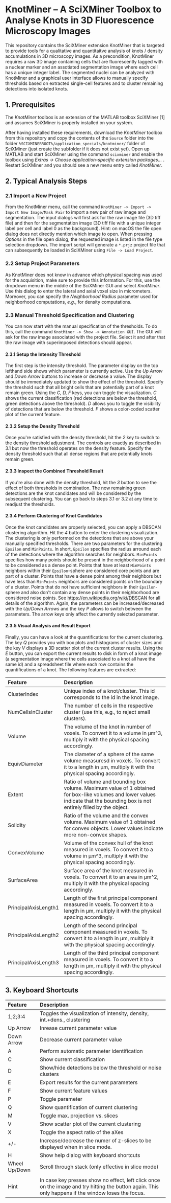 # KnotMiner – A SciXMiner Toolbox to Analyse Knots in 3D Fluorescence Microscopy Images

This repository contains the SciXMiner extension KnotMiner that is targeted to provide tools for a qualitative and quantitaitve analysis of knots / density accumulations in 3D microscopy images. As a precondition, KnotMiner requires a raw 3D image containing cells that are fluorescently tagged with a nuclear marker and an assotiated segmentation image where each cell has a unique integer label. The segmented nuclei can be analyzed with KnotMiner and a graphical user interface allows to manually specify thresholds based on extracted single-cell features and to cluster remaining detections into isolated knots.

## 1. Prerequisites

The *KnotMiner* toolbox is an extension of the MATLAB toolbox SciXMiner [1] and assumes SciXMiner is properly installed on your system.

After having installed these requirements, download the *KnotMiner* toolbox from this repository and copy the contents of the `Source` folder into the folder `%SCIXMINERROOT%/application_specials/knotminer/` folder of SciXMiner (just create the subfolder if it does not exist yet). Open up MATLAB and start SciXMiner using the command `scixminer` and enable the toolbox using *Extras -> Choose application-specific extension packages...* . Restart SciXMiner and you should see a new menu entry called *KnotMiner*.

## 2. Typical Analysis Steps

### 2.1 Import a New Project
From the KnotMiner menu, call the command `KnotMiner -> Import -> Import New Image/Mask Pair` to import a new pair of raw image and segmentation. The input dialogs will first ask for the raw image file (3D tiff file) and then for the segmentation image (3D tiff file with a unique integer label per cell and label 0 as the background). Hint: on macOS the file open dialog does not directly mention which image to open. When pressing *Options* in the file open dialog, the requested image is listed in the file type selection dropdown. The import script will generate a `*.prjz` project file that can subsequently be loaded in SciXMiner using `File -> Load Project`.

### 2.2 Setup Project Parameters
As KnotMiner does not know in advance which physical spacing was used for the acquisition, make sure to provide this information. For this, use the dropdown menu in  the middle of the SciXMiner GUI and select *KnotMiner*. Use this dialog to enter the lateral and axial voxel size in micrometers. Moreover, you can specify the *Neighborhood Radius* parameter used for neighborhood computations, *e.g.*, for density computations.

### 2.3 Manual Threshold Specification and Clustering
You can now start with the manual specification of the thresholds. To do this, call the command `KnotMiner -> Show -> Annotation GUI`. The GUI will ask for the raw image associated with the project file. Select it and after that the raw image with superimposed detections should appear.

#### 2.3.1 Setup the Intensity Threshold
The first step is the intensity threshold. The parameter display on the top lefthand side shows which parameter is currently active. Use the *Up Arrow* and *Down Arrow* buttons to increase or decrease a value. The display should be immediately updated to show the effect of the threshold. Specify the threshold such that all bright cells that are potentially part of a knot remain green. Using the *C, D, F* keys, you can toggle the visualization. *C* shows the current classification (red detections are below the threshold, green detections above the threshold). *D* allows you to toggle the visibility of detections that are below the threshold. *F* shows a color-coded scatter plot of the current feature.

#### 2.3.2 Setup the Density Threshold
Once you're satisfied with the density threshold, hit the *2* key to switch to the density threshold adjustment. The controls are exactly as described in 3.1 but now the threshold operates on the density feature. Specify the density threshold such that all dense regions that are potentially knots remain green.

#### 2.3.3 Inspect the Combined Threshold Result
If you're also done with the density threshold, hit the *3* button to see the effect of both thresholds in combination. The now remaining green detections are the knot candidates and will be considered by the subsequent clustering. You can go back to steps 3.1 or 3.2 at any time to readjust the thresholds.

#### 2.3.4 Perform Clustering of Knot Candidates
Once the knot candidates are properly selected, you can apply a DBSCAN clustering algorithm. Hit the *4* button to enter the clustering visualization. The clustering is only performed on the detections that are above your manually specified thresholds. There are two parameters for the clustering `Epsilon` and `MinPoints`. In short, `Epsilon` specifies the radius arround each of the detections where the algorithm searches for neighbors. `MinPoints` specifies how many points should be present in the neighborhood of a point to be considered as a dense point. Points that have at least `MinPoints` neighbors within their `Epsilon`-sphere are considered core points and are part of a cluster. Points that have a dense point among their neighbors but have less than `MinPoints` neighbors are considered points on the boundary of a cluster. Points that do not have sufficient neighbors in their `Epsilon`-sphere and also don't contain any dense points in their neighborhood are considered noise points. See https://en.wikipedia.org/wiki/DBSCAN for all details of the algorithm. Again, the parameters can be increased/decreased with the *Up/Down Arrows* and the key *P* allows to switch between the parameters. The arrow keys only affect the currently selected parameter.

#### 2.3.5 Visual Analysis and Result Export
Finally, you can have a look at the quantifications for the current clustering. The key *Q* provides you with box plots and histograms of cluster sizes and the key *V* displays a 3D scatter plot of the current cluster results. Using the *E* button, you can export the current results to disk in form of a knot image (a segmentation image where the cells associated to a knot all have the same id) and a spreadsheet file where each row contains the quantifications of a knot. The following features are extracted:

| Feature      |  Description |
|:----------|:-------------|
| ClusterIndex | Unique index of a knot/cluster. This id corresponds to the id in the knot image. |
| NumCellsInCluster |  The number of cells in the respective cluster (use this, e.g., to reject small clusters).|
| Volume | The volume of the knot in number of voxels. To convert it to a volume in µm^3, multiply it with the physical spacing accordingly. |
|EquivDiameter | The diameter of a sphere of the same volume measuresd in voxels. To convert it to a length in µm, multiply it with the physical spacing accordingly. |
| Extent | Ratio of volume and bounding box volume. Maximum value of 1 obtained for box-like volumes and lower values indicate that the bounding box is not entirely filled by the object. |
| Solidity | Ratio of the volume and the convex volume. Maximum value of 1 obtained for convex objects. Lower values indicate more non-convex shapes. |
| ConvexVolume | Volume of the convex hull of the knot measured in voxels. To convert it to a volume in µm^3, multiply it with the physical spacing accordingly. |
| SurfaceArea | Surface area of the knot measured in voxels. To convert it to an area in µm^2, multiply it with the physical spacing accordingly. |
| PrincipalAxisLength1 | Length of the first principal component measured in voxels. To convert it to a length in µm, multiply it with the physical spacing accordingly. |
| PrincipalAxisLength2 | Length of the second principal component measured in voxels. To convert it to a length in µm, multiply it with the physical spacing accordingly. |
| PrincipalAxisLength3 | Length of the third principal component measured in voxels. To convert it to a length in µm, multiply it with the physical spacing accordingly. |



## 3. Keyboard Shortcuts

| Feature      |  Description |
|:----------|:-------------|
| 1;2;3:4 | Toggles the visualization of intensity, density, int.+dens., clustering|
| Up Arrow | Inrease current parameter value|
| Down Arrow | Decrease current parameter value|
| A | Perform automatic parameter identification|
| C | Show current classification|
| D | Show/hide detections below the threshold or noise clusters|
| E | Export results for the current parameters|
| F | Show current feature values|
| P | Toggle parameter|
| Q | Show quantification of current clustering|
| M | Toggle max. projection vs. slices|
| V | Show scatter plot of the current clustering|
| X | Toggle the aspect ratio of the aXes|
| +/- | Increase/decrease the numer of z-slices to be displayed when in slice mode.|
| H | Show help dialog with keyboard shortcuts |
| Wheel Up/Down | Scroll through stack (only effective in slice mode)|
| | |
| Hint | In case key presses show no effect, left click once on the image and try hitting the button again. This only happens if the window loses the focus.|
